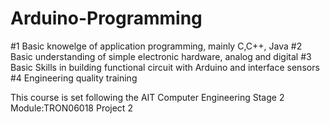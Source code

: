 # Arduino-Programming
#1 Basic knowelge of application programming, mainly C,C++, Java
#2 Basic understanding of simple electronic hardware, analog and digital
#3 Basic Skills in building functional circuit with Arduino and interface sensors
#4 Engineering quality training

This course is set following the AIT Computer Engineering Stage 2 Module:TRON06018 Project 2

